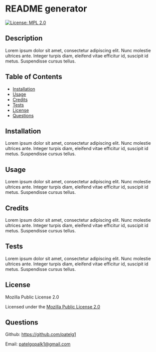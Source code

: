 # README generator
[![License: MPL 2.0](https://img.shields.io/badge/License-MPL%202.0-brightgreen.svg)](https://opensource.org/licenses/MPL-2.0)

## Description
Lorem ipsum dolor sit amet, consectetur adipiscing elit. Nunc molestie ultrices ante. Integer turpis diam, eleifend vitae efficitur id, suscipit id metus. Suspendisse cursus tellus.

## Table of Contents
* [Installation](#installation)
* [Usage](#usage)
* [Credits](#credits)
* [Tests](#tests)
* [License](#license)
* [Questions](#questions)
  
## Installation
Lorem ipsum dolor sit amet, consectetur adipiscing elit. Nunc molestie ultrices ante. Integer turpis diam, eleifend vitae efficitur id, suscipit id metus. Suspendisse cursus tellus.

## Usage
Lorem ipsum dolor sit amet, consectetur adipiscing elit. Nunc molestie ultrices ante. Integer turpis diam, eleifend vitae efficitur id, suscipit id metus. Suspendisse cursus tellus.

## Credits
Lorem ipsum dolor sit amet, consectetur adipiscing elit. Nunc molestie ultrices ante. Integer turpis diam, eleifend vitae efficitur id, suscipit id metus. Suspendisse cursus tellus.

## Tests
Lorem ipsum dolor sit amet, consectetur adipiscing elit. Nunc molestie ultrices ante. Integer turpis diam, eleifend vitae efficitur id, suscipit id metus. Suspendisse cursus tellus.

## License
Mozilla Public License 2.0 

Licensed under the [Mozilla Public License 2.0](https://choosealicense.com/licenses/mpl-2.0/)

## Questions
Github: https://github.com/patelg1 

Email: patelgopalk1@gmail.com

